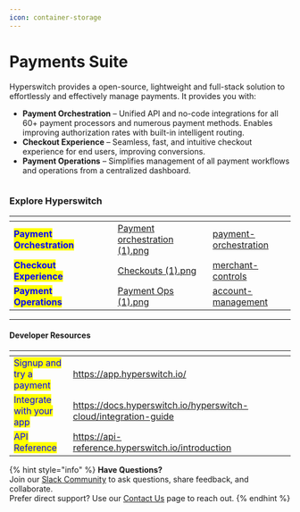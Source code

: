 ```yaml
---
icon: container-storage
---
```


# Payments Suite

Hyperswitch provides a open-source, lightweight and full-stack solution to effortlessly and effectively manage payments. It provides you with:

* **Payment Orchestration** – Unified API and no-code integrations for all 60+ payment processors and numerous payment methods. Enables improving authorization rates with built-in intelligent routing.
* **Checkout Experience** – Seamless, fast, and intuitive checkout experience for end users, improving conversions.
* **Payment Operations** – Simplifies management of all payment workflows and operations from a centralized dashboard.

<figure><img src=".gitbook/assets/docs_hs (1) (1).png" alt=""><figcaption></figcaption></figure>

### Explore Hyperswitch&#x20;

<table data-view="cards"><thead><tr><th></th><th data-hidden></th><th data-hidden></th><th data-hidden data-card-cover data-type="files"></th><th data-hidden data-card-target data-type="content-ref"></th></tr></thead><tbody><tr><td><mark style="color:blue;"><strong>Payment Orchestration</strong></mark></td><td></td><td></td><td><a href=".gitbook/assets/Payment orchestration (1).png">Payment orchestration (1).png</a></td><td><a href="explore-hyperswitch/payment-orchestration/">payment-orchestration</a></td></tr><tr><td><mark style="color:blue;"><strong>Checkout Experience</strong></mark></td><td></td><td></td><td><a href=".gitbook/assets/Checkouts (1).png">Checkouts (1).png</a></td><td><a href="explore-hyperswitch/merchant-controls/">merchant-controls</a></td></tr><tr><td><mark style="color:blue;"><strong>Payment Operations</strong></mark></td><td></td><td></td><td><a href=".gitbook/assets/Payment Ops (1).png">Payment Ops (1).png</a></td><td><a href="explore-hyperswitch/account-management/">account-management</a></td></tr></tbody></table>

***

#### **Developer Resources**

<table data-column-title-hidden data-view="cards" data-full-width="false"><thead><tr><th></th><th data-hidden data-card-target data-type="content-ref"></th><th data-hidden></th><th data-hidden></th><th data-hidden data-type="content-ref"></th></tr></thead><tbody><tr><td><mark style="color:blue;">Signup and try a payment</mark> </td><td><a href="https://app.hyperswitch.io/">https://app.hyperswitch.io/</a></td><td></td><td></td><td></td></tr><tr><td><mark style="color:blue;">Integrate with your app</mark></td><td><a href="https://docs.hyperswitch.io/hyperswitch-cloud/integration-guide">https://docs.hyperswitch.io/hyperswitch-cloud/integration-guide</a></td><td></td><td></td><td></td></tr><tr><td><mark style="color:blue;">API Reference</mark></td><td><a href="https://api-reference.hyperswitch.io/introduction">https://api-reference.hyperswitch.io/introduction</a></td><td></td><td></td><td></td></tr></tbody></table>

{% hint style="info" %}
**Have Questions?**\
Join our [Slack Community](https://join.slack.com/t/hyperswitch-io/shared_invite/zt-2jqxmpsbm-WXUENx022HjNEy~Ark7Orw) to ask questions, share feedback, and collaborate.\
Prefer direct support? Use our [Contact Us](https://hyperswitch.io/contact-us) page to reach out.
{% endhint %}

